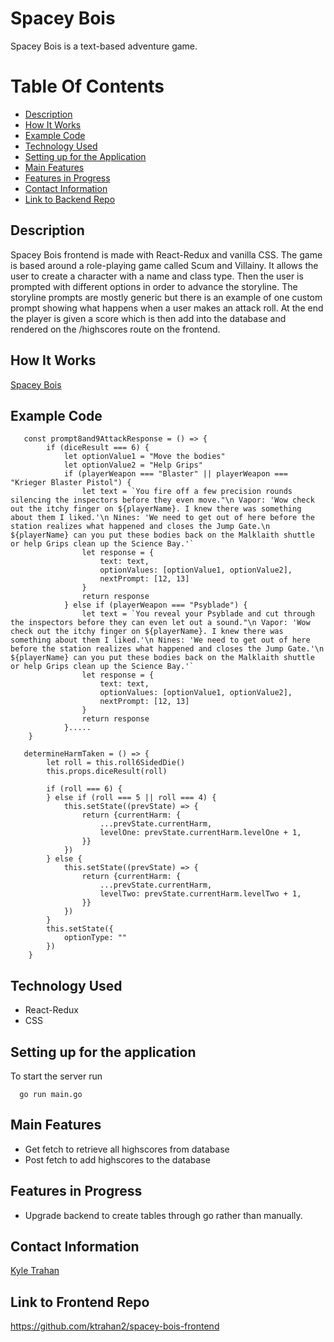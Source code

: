 # Spacey Bois

Spacey Bois is a text-based adventure game. 

# Table Of Contents 
- [Description](https://github.com/ktrahan2/spacey-bois-frontend/blob/main/README.md#description)
- [How It Works](https://github.com/ktrahan2/spacey-bois-frontend/blob/main/README.md#how-it-works)
- [Example Code](https://github.com/ktrahan2/spacey-bois-frontend/blob/main/README.md#example-code)
- [Technology Used](https://github.com/ktrahan2/spacey-bois-frontend/blob/main/README.md#technology-used)
- [Setting up for the Application](https://github.com/ktrahan2/spacey-bois-frontend/blob/main/README.md#setting-up-for-the-application)
- [Main Features](https://github.com/ktrahan2/spacey-bois-frontend/blob/main/README.md#main-features)
- [Features in Progress](https://github.com/ktrahan2/spacey-bois-frontend/blob/main/README.md#features-in-progress)
- [Contact Information](https://github.com/ktrahan2/spacey-bois-frontend/blob/main/README.md#contact-information)
- [Link to Backend Repo](https://github.com/ktrahan2/spacey-bois-frontend/blob/main/README.md#link-to-backend-repo)

## Description

Spacey Bois frontend is made with React-Redux and vanilla CSS. The game is based around a role-playing game called Scum and Villainy. It allows the user to create a character with a name and class type. Then the user is prompted with different options in order to advance the storyline. The storyline prompts are mostly generic but there is an example of one custom prompt showing what happens when a user makes an attack roll. At the end the player is given a score which is then add into the database and rendered on the /highscores route on the frontend. 

## How It Works

[Spacey Bois](https://youtu.be/mLFRHayBuT4)

## Example Code 
```
   const prompt8and9AttackResponse = () => {
        if (diceResult === 6) {
            let optionValue1 = "Move the bodies"
            let optionValue2 = "Help Grips"
            if (playerWeapon === "Blaster" || playerWeapon === "Krieger Blaster Pistol") {
                let text = `You fire off a few precision rounds silencing the inspectors before they even move."\n Vapor: 'Wow check out the itchy finger on ${playerName}. I knew there was something about them I liked.'\n Nines: 'We need to get out of here before the station realizes what happened and closes the Jump Gate.\n ${playerName} can you put these bodies back on the Malklaith shuttle or help Grips clean up the Science Bay.'`
                let response = {
                    text: text,
                    optionValues: [optionValue1, optionValue2],
                    nextPrompt: [12, 13]
                }
                return response
            } else if (playerWeapon === "Psyblade") {
                let text = `You reveal your Psyblade and cut through the inspectors before they can even let out a sound."\n Vapor: 'Wow check out the itchy finger on ${playerName}. I knew there was something about them I liked.'\n Nines: 'We need to get out of here before the station realizes what happened and closes the Jump Gate.'\n ${playerName} can you put these bodies back on the Malklaith shuttle or help Grips clean up the Science Bay.'`
                let response = {
                    text: text,
                    optionValues: [optionValue1, optionValue2],
                    nextPrompt: [12, 13]
                }
                return response
            }.....
    }    
```
   
```
   determineHarmTaken = () => {
        let roll = this.roll6SidedDie()
        this.props.diceResult(roll)

        if (roll === 6) {
        } else if (roll === 5 || roll === 4) {
            this.setState((prevState) => {
                return {currentHarm: {
                    ...prevState.currentHarm,  
                    levelOne: prevState.currentHarm.levelOne + 1, 
                }}
            })
        } else {
            this.setState((prevState) => {
                return {currentHarm: {
                    ...prevState.currentHarm,  
                    levelTwo: prevState.currentHarm.levelTwo + 1, 
                }}
            })
        }
        this.setState({
            optionType: ""
        })
    }
```

## Technology Used

- React-Redux
- CSS


## Setting up for the application

To start the server run

``` 
  go run main.go
```

## Main Features

- Get fetch to retrieve all highscores from database
- Post fetch to add highscores to the database

## Features in Progress

- Upgrade backend to create tables through go rather than manually.

## Contact Information

[Kyle Trahan](https://www.linkedin.com/in/kyle-trahan-8384678b/)

## Link to Frontend Repo
  https://github.com/ktrahan2/spacey-bois-frontend



